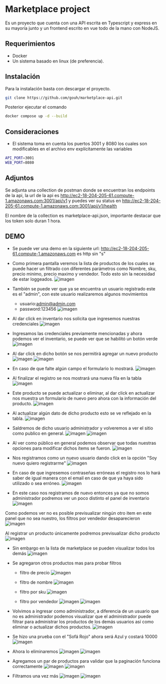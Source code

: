 # Marketplace project

Es un proyecto que cuenta con una API escrita en Typescript y express en su mayoría junto y un frontend escrito en vue todo de la mano con NodeJS.


## Requerimientos

* Docker
* Un sistema basado en linux (de preferencia).


## Instalación

Para la instalación basta con descargar el proyecto.

```bash
git clone https://github.com/gouh/marketplace-api.git
```

Posterior ejecutar el comando

```bash
docker compose up -d --build
```

## Consideraciones

* El sistema toma en cuenta los puertos 3001 y 8080 los cuales son modificables en el archivo env explícitamente las variables

```bash
API_PORT=3001
WEB_PORT=8080
```

## Adjuntos
Se adjunta una collection de postman donde se encuentran los endpoints de la api, la url de la api es http://ec2-18-204-205-61.compute-1.amazonaws.com:3001/api/v1 y puedes ver su status en http://ec2-18-204-205-61.compute-1.amazonaws.com:3001/api/v1/health

El nombre de la collection es marketplace-api.json, importante destacar que los token solo duran 1 hora.


## DEMO
* Se puede ver una demo en la siguiente url: http://ec2-18-204-205-61.compute-1.amazonaws.com es http sin "s"

* Como primera pantalla veremos la lista de productos de los cuales se puede hacer un filtrado con diferentes parámetros como Nombre, sku, precio minimo, precio maximo y vendedor. Todo esto sin la necesidad de estar loggeados.
![imagen](https://github.com/gouh/marketplace-api/assets/13145599/055915ee-4c9f-4f65-a205-ac7145c91780)

* También se puede ver que ya se encuentra un usuario registrado este es el "admin", con este usuario realizaremos algunos movimientos
  * usuario:admin@admin.com
  * password:123456
![imagen](https://github.com/gouh/marketplace-api/assets/13145599/a7526365-eef4-474b-958d-6ad1e12102ac)

* Al dar click en inventario nos solicita que ingresemos nuestras credenciales
![imagen](https://github.com/gouh/marketplace-api/assets/13145599/c09509e9-5a4d-4feb-8d48-91061b818883)

* Ingresamos las credenciales previamente mencionadas y ahora podemos ver el inventario, se puede ver que se habilitó un botón verde
![imagen](https://github.com/gouh/marketplace-api/assets/13145599/54ffc34e-1cb0-4884-a4e3-be2e3ca79d7b)

* Al dar click en dicho botón se nos permitirá agregar un nuevo producto
![imagen](https://github.com/gouh/marketplace-api/assets/13145599/b5665860-863f-4cda-885f-8cda2ae0a8e9)
![imagen](https://github.com/gouh/marketplace-api/assets/13145599/cc806783-4b76-4c47-aeb1-9e665687c855)

* En caso de que falte algún campo el formulario lo mostrará.
![imagen](https://github.com/gouh/marketplace-api/assets/13145599/eb809769-cf4d-4043-9d45-9180ad0d6f24)

* Al finalizar el registro se nos mostrará una nueva fila en la tabla
![imagen](https://github.com/gouh/marketplace-api/assets/13145599/24dfb01b-6240-4ec4-8e27-3b6b8c2b2170)

* Este producto se puede actualizar o eliminar, al dar click en actualizar nos muestra un formulario de nuevo pero ahora con la información del producto.
![imagen](https://github.com/gouh/marketplace-api/assets/13145599/223dd1aa-eff8-45b2-8d5b-bd679c256157)

* Al actualizar algún dato de dicho producto esto se ve reflejado en la tabla.
![imagen](https://github.com/gouh/marketplace-api/assets/13145599/4a01737d-bcbc-4cc8-82d4-3593db9baffa)

* Saldremos de dicho usuario administrador y volveremos a ver el sitio como publico en general.
![imagen](https://github.com/gouh/marketplace-api/assets/13145599/e01b9851-e391-4bc9-83c5-ac7ff69a3bde)
![imagen](https://github.com/gouh/marketplace-api/assets/13145599/cfb4ba02-7ceb-4ffc-a8b6-73f92c0c175b)

* Al ver como público en general podemos observar que todas nuestras opciones para modificar dichos ítems se fueron.
![imagen](https://github.com/gouh/marketplace-api/assets/13145599/9d34ea6f-fbfc-46a1-bb8c-22751e7b4960)

* Nos registramos como un nuevo usuario dando click en la opción "Soy nuevo quiero registrarme"
![imagen](https://github.com/gouh/marketplace-api/assets/13145599/648df0a0-4e26-4d54-b5b8-d860ae565373)

* En caso de que ingresemos contraseñas erróneas el registro nos lo hará saber de igual manera con el email en caso de que ya haya sido utilizado o sea erróneo.
![imagen](https://github.com/gouh/marketplace-api/assets/13145599/80cd6b84-59ab-4e3b-8f5d-61759f220bd7)

* En este caso nos registramos de nuevo entonces ya que no somos administrador podremos ver un poco distinto el panel de inventario
![imagen](https://github.com/gouh/marketplace-api/assets/13145599/b566ca12-1f6f-423d-9a34-30b5634cbfed)

Como podemos ver no es posible previsualizar ningún otro item en este panel que no sea nuestro, los filtros por vendedor desaparecieron
![imagen](https://github.com/gouh/marketplace-api/assets/13145599/ce83c329-cc1b-4cf9-a614-8ba97f1b36d5)

Al registrar un producto únicamente podremos previsualizar dicho producto
![imagen](https://github.com/gouh/marketplace-api/assets/13145599/7e8b6cbe-dc1b-46fe-86fa-456dab095c8a)

* Sin embargo en la lista de marketplace se pueden visualizar todos los demás
![imagen](https://github.com/gouh/marketplace-api/assets/13145599/2544370c-135c-4470-8eb6-8f3246b41ddf)

* Se agregaron otros productos mas para probar filtros
  * filtro de precio
![imagen](https://github.com/gouh/marketplace-api/assets/13145599/544ae087-99e9-49c6-b908-634c2c6152a5)

  * filtro de nombre
![imagen](https://github.com/gouh/marketplace-api/assets/13145599/5bf997e3-43d8-4654-adf9-a6c84bf538e5)

  * filtro por sku
![imagen](https://github.com/gouh/marketplace-api/assets/13145599/2ca7bd8c-7ab8-4d25-90c0-796741b48c2f)

  * filtro por vendedor
![imagen](https://github.com/gouh/marketplace-api/assets/13145599/251c5479-83e7-4ef2-8847-8c8b35dc9d87)
![imagen](https://github.com/gouh/marketplace-api/assets/13145599/312b5760-e4d9-4876-bb1f-6b43af8e929d)

* Volvimos a ingresar como administrador, a diferencia de un usuario que no es administrador podemos visualizar que el administrador puede filtrar para administrar los productos de los demás usuarios así como eliminar o actualizar dichos productos.
![imagen](https://github.com/gouh/marketplace-api/assets/13145599/60071fc1-f489-4072-abd7-cc6408502e7a)

* Se hizo una prueba con el "Sofá Rojo" ahora será Azul y costará 10000
 ![imagen](https://github.com/gouh/marketplace-api/assets/13145599/95f42c05-3bbf-43fe-b026-275349697cc6)

* Ahora lo eliminaremos
![imagen](https://github.com/gouh/marketplace-api/assets/13145599/342e70b6-9455-46aa-a865-bf3d908f323a)
![imagen](https://github.com/gouh/marketplace-api/assets/13145599/c3d5beca-8d8b-4688-92b5-081a48c447aa)

* Agregamos un par de productos para validar que la paginación funciona correctamente
![imagen](https://github.com/gouh/marketplace-api/assets/13145599/5f6809e8-37a8-4a87-b55e-b9be55bc4672)
![imagen](https://github.com/gouh/marketplace-api/assets/13145599/6f752794-1439-4014-8b61-c52932266deb)

* Filtramos una vez más
![imagen](https://github.com/gouh/marketplace-api/assets/13145599/4a661bf5-bb0f-465f-a517-ed15461fa119)
![imagen](https://github.com/gouh/marketplace-api/assets/13145599/3c226321-ae26-4cfc-9ce4-e16d44558929)









